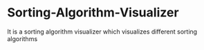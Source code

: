 # Sorting-Algorithm-Visualizer
It is a sorting algorithm visualizer which visualizes different sorting algorithms
